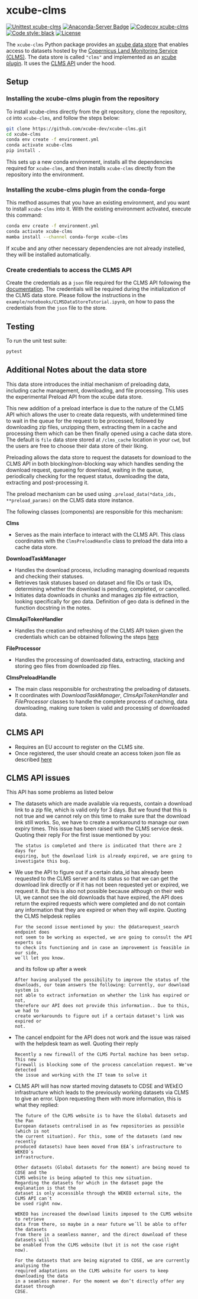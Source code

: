 # xcube-clms

[![Unittest xcube-clms](https://github.com/xcube-dev/xcube-clms/actions/workflows/unittest.yml/badge.svg)](https://github.com/xcube-dev/xcube-clms/actions/workflows/unittest.yml)
[![Anaconda-Server Badge](https://anaconda.org/conda-forge/xcube-clms/badges/version.svg)](https://anaconda.org/conda-forge/xcube-clms)
[![Codecov xcube-clms](https://codecov.io/gh/xcube-dev/xcube-clms/graph/badge.svg?token=n6X9zQIkXb)](https://codecov.io/gh/xcube-dev/xcube-clms)
[![Code style: black](https://img.shields.io/badge/code%20style-black-000000.svg)](https://github.com/psf/black)
[![License](https://img.shields.io/github/license/dcs4cop/xcube-smos)](https://github.com/xcube-dev/xcube-clms/blob/main/LICENSE)

The `xcube-clms` Python package provides an
[xcube data store](https://xcube.readthedocs.io/en/latest/api.html#data-store-framework)
that enables access to datasets hosted by the
[Copernicus Land Monitoring Service (CLMS)](https://land.copernicus.eu/en).
The data store is called `"clms"` and implemented as
an [xcube plugin](https://xcube.readthedocs.io/en/latest/plugins.html).
It uses the [CLMS API](https://eea.github.io/clms-api-docs/introduction.html)
under the hood.

## Setup <a name="setup"></a>

### Installing the xcube-clms plugin from the repository <a name="install_source"></a>

To install xcube-clms directly from the git repository, clone the repository,
`cd` into `xcube-clms`, and follow the steps below:

```bash
git clone https://github.com/xcube-dev/xcube-clms.git
cd xcube-clms
conda env create -f environment.yml
conda activate xcube-clms
pip install .
```

This sets up a new conda environment, installs all the dependencies required
for `xcube-clms`, and then installs `xcube-clms` directly from the repository
into the environment.

### Installing the xcube-clms plugin from the conda-forge

This method assumes that you have an existing environment, and you want to
install `xcube-clms` into it.
With the existing environment activated, execute this command:

```bash
conda env create -f environment.yml
conda activate xcube-clms
mamba install --channel conda-forge xcube-clms
```

If xcube and any other necessary dependencies are not already instelled, they
will be installed automatically.

### Create credentials to access the CLMS API

Create the credentials as a `json` file required for the CLMS API following
the [documentation](https://eea.github.io/clms-api-docs/authentication.html).
The credentials will be required during the initialization of the CLMS data
store. Please follow the instructions in the
`example/notebooks/CLMSDataStoreTutorial.ipynb`,
on how to pass the credentials from the `json` file to the store.

## Testing <a name="testing"></a>

To run the unit test suite:

```bash
pytest
```

## Additional Notes about the data store

This data store introduces the initial mechanism of preloading data, including
cache management, downloading, and file processing.
This uses the experimental Preload API from the xcube data store.

This new addition of a preload interface is due to the nature of the CLMS API
which allows the user to create data requests, with undetermined time to wait in
the queue for the request to be processed, followed by downloading zip files,
unzipping them, extracting them in a cache and processing them which can be then
finally opened using a cache data store.
The default is `file` data store stored at `/clms_cache` location in your `cwd`,
but the users are free to choose their data store of their liking.

Preloading allows the data store to request the datasets for download to the
CLMS API in both blocking/non-blocking way which handles sending the download
request, queueing for download, waiting in the queue, periodically checking for
the request status, downloading the data, extracting and post-processing it.

The preload mechanism can be used using
`.preload_data(*data_ids, **preload_params)` on the CLMS data store instance.

The following classes (components) are responsible for this mechanism:

**Clms**

- Serves as the main interface to interact with the CLMS API. This class
  coordinates with the `ClmsPreloadHandle` class to preload the data into a
  cache data store.

**DownloadTaskManager**

- Handles the download process, including managing download requests and
  checking their statuses.
- Retrieves task statuses based on dataset and file IDs or task IDs, determining
  whether the download is pending, completed, or cancelled.
- Initiates data downloads in chunks and manages zip file extraction, looking
  specifically for geo data. Definition of geo data is defined in the function
  docstring in the notes.

**ClmsApiTokenHandler**

- Handles the creation and refreshing of the CLMS API token given the
  credentials which can be obtained following the
  steps [here](https://eea.github.io/clms-api-docs/authentication.html)

**FileProcessor**

- Handles the processing of downloaded data, extracting, stacking and
  storing geo files from downloaded zip files.

**ClmsPreloadHandle**

- The main class responsible for orchestrating the preloading of datasets.
- It coordinates with _DownloadTaskManager_,
  _ClmsApiTokenHandler_ and _FileProcessor_ classes to handle the complete
  process of caching, data downloading, making sure token is valid and
  processing of downloaded data.

## CLMS API

- Requires an EU account to register on the CLMS site.
- Once registered, the user should create an access token json file as
  described [here](https://eea.github.io/clms-api-docs/authentication.html)

## CLMS API issues

This API has some problems as listed below

- The datasets which are made available via requests, contain a download link to
  a zip file, which is valid only for 3 days. But we found that this is not true
  and we cannot rely on this time to make sure that the download link still
  works. So, we have to create a workaround to manage our own expiry times. This
  issue has been raised with the CLMS service desk. Quoting their reply For the
  first issue mentioned by you:

  ```
  The status is completed and there is indicated that there are 2 days for
  expiring, but the download link is already expired, we are going to
  investigate this bug.
  ```
- We use the API to figure out if a certain data_id has already been requested
  to the CLMS server and its status so that we can get the download link
  directly or if it has not been requested yet or expired, we request it. But
  this is also not possible because although on their web UI, we cannot see the
  old downloads that have expired, the API does return the expired requests
  which were completed and do not contain any information that they are expired
  or when they will expire. Quoting the CLMS helpdesk replies

  ```
  For the second issue mentioned by you: the @datarequest_search endpoint does
  not seem to be working as expected, we are going to consult the API experts so
  to check its functioning and in case an improvement is feasible in our side,
  we´ll let you know.
  ```

  and its follow up after a week

  ```
  After having analysed the possibility to improve the status of the
  downloads, our team answers the following: Currently, our download system is
  not able to extract information on whether the link has expired or not,
  therefore our API does not provide this information.. Due to this, we had to
  create workarounds to figure out if a certain dataset's link was expired or
  not.
  ```
- The cancel endpoint for the API does not work and the issue was raised with
  the helpdesk team as well. Quoting their reply

  ```
  Recently a new firewall of the CLMS Portal machine has been setup. This new
  firewall is blocking some of the process cancelation request. We've detected
  the issue and working with the IT team to solve it
  ```

- CLMS API will has now started moving datasets to CDSE and WEkEO infrastructure
  which leads to the previously working datasets via CLMS to give an error. Upon
  requesting them with more information, this is what they replied:

  ```
  The future of the CLMS website is to have the Global datasets and the Pan
  European datasets centralised in as few repositories as possible (which is not
  the current situation). For this, some of the datasets (and new recently
  produced datasets) have been moved from EEA´s infrastructure to WEKEO´s
  infrastructure.
  
  Other datasets (Global datasets for the moment) are being moved to CDSE and the
  CLMS website is being adapted to this new situation.
  Regarding the datasets for which in the dataset page the explanation is that the
  dataset is only accessible through the WEKEO external site, the CLMS API can´t
  be used right now.
  
  WEKEO has increased the download limits imposed to the CLMS website to retrieve
  data from there, so maybe in a near future we´ll be able to offer the datasets
  from there in a seamless manner, and the direct download of these datasets will
  be enabled from the CLMS website (but it is not the case right now).
  
  For the datasets that are being migrated to CDSE, we are currently analysing the
  required adaptations on the CLMS website for users to keep downloading the data
  in a seamless manner. For the moment we don’t directly offer any dataset through
  CDSE.
  ```